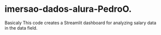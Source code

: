 # imersao-dados-alura-PedroO.
Basicaly This code creates a Streamlit dashboard for analyzing salary data in the data field.
